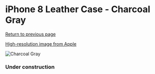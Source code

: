 # iPhone 8 Leather Case - Charcoal Gray

[Return to previous page](/iphone_7)

[High-resolution image from Apple](https://store.storeimages.cdn-apple.com/8756/as-images.apple.com/is/MQHC2?wid=4500&hei=4500&fmt=png)

<div style="width: 384px"><img src="/everysource/MQHC2.png" alt="Charcoal Gray"></div>

### Under construction
